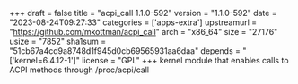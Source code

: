 +++
draft = false
title = "acpi_call 1.1.0-592"
version = "1.1.0-592"
date = "2023-08-24T09:27:33"
categories = ['apps-extra']
upstreamurl = "https://github.com/mkottman/acpi_call"
arch = "x86_64"
size = "27176"
usize = "7852"
sha1sum = "51cb67a4cd9a8748d1f945d0cb69565931aa6daa"
depends = "['kernel=6.4.12-1']"
license = "GPL"
+++
kernel module that enables calls to ACPI methods through /proc/acpi/call